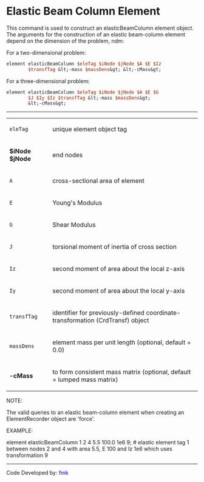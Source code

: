 # Elastic Beam Column Element

<p>This command is used to construct an elasticBeamColumn element
object. The arguments for the construction of an elastic beam-column
element depend on the dimension of the problem, ndm:</p>
<p>For a two-dimensional problem:</p>

```tcl
element elasticBeamColumn $eleTag $iNode $jNode $A $E $Iz
        $transfTag &lt;-mass $massDens&gt; &lt;-cMass&gt;
```
<p>For a three-dimensional problem:</p>

```tcl
element elasticBeamColumn $eleTag $iNode $jNode $A $E $G
        $J $Iy $Iz $transfTag &lt;-mass $massDens&gt;
        &lt;-cMass&gt;
```

<hr />
<table>
<tbody>
<tr class="odd">
<td><code class="parameter-table-variable">eleTag</code></td>
<td><p>unique element object tag</p></td>
</tr>
<tr class="even">
<td><p><strong>$iNode $jNode</strong></p></td>
<td><p>end nodes</p></td>
</tr>
<tr class="odd">
<td><code class="parameter-table-variable">A</code></td>
<td><p>cross-sectional area of element</p></td>
</tr>
<tr class="even">
<td><code class="parameter-table-variable">E</code></td>
<td><p>Young's Modulus</p></td>
</tr>
<tr class="odd">
<td><code class="parameter-table-variable">G</code></td>
<td><p>Shear Modulus</p></td>
</tr>
<tr class="even">
<td><code class="parameter-table-variable">J</code></td>
<td><p>torsional moment of inertia of cross section</p></td>
</tr>
<tr class="odd">
<td><code class="parameter-table-variable">Iz</code></td>
<td><p>second moment of area about the local z-axis</p></td>
</tr>
<tr class="even">
<td><code class="parameter-table-variable">Iy</code></td>
<td><p>second moment of area about the local y-axis</p></td>
</tr>
<tr class="odd">
<td><code class="parameter-table-variable">transfTag</code></td>
<td><p>identifier for previously-defined coordinate-transformation
(CrdTransf) object</p></td>
</tr>
<tr class="even">
<td><code class="parameter-table-variable">massDens</code></td>
<td><p>element mass per unit length (optional, default = 0.0)</p></td>
</tr>
<tr class="odd">
<td><p><strong>-cMass</strong></p></td>
<td><p>to form consistent mass matrix (optional, default = lumped mass
matrix)</p></td>
</tr>
</tbody>
</table>
<p>NOTE:</p>
<p>The valid queries to an elastic beam-column element when creating an
ElementRecorder object are 'force'.</p>
<p>EXAMPLE:</p>
<p>element elasticBeamColumn 1 2 4 5.5 100.0 1e6 9; # elastic element
tag 1 between nodes 2 and 4 with area 5.5, E 100 and Iz 1e6 which uses
transformation 9</p>
<hr />
<p>Code Developed by: <span style="color:blue"> fmk
</span></p>
